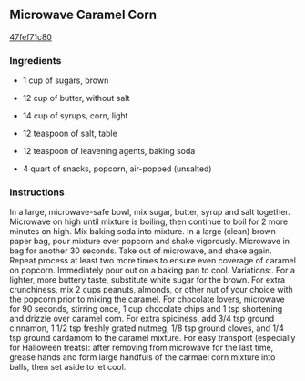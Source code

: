 ## Microwave Caramel Corn

[47fef71c80](http://www.food.com/recipe/microwave-caramel-corn-185721)

### Ingredients

 - 1 cup of sugars, brown

 - 12 cup of butter, without salt

 - 14 cup of syrups, corn, light

 - 12 teaspoon of salt, table

 - 12 teaspoon of leavening agents, baking soda

 - 4 quart of snacks, popcorn, air-popped (unsalted)

### Instructions

In a large, microwave-safe bowl, mix sugar, butter, syrup and salt together. Microwave on high until mixture is boiling, then continue to boil for 2 more minutes on high. Mix baking soda into mixture. In a large (clean) brown paper bag, pour mixture over popcorn and shake vigorously. Microwave in bag for another 30 seconds. Take out of microwave, and shake again. Repeat process at least two more times to ensure even coverage of caramel on popcorn. Immediately pour out on a baking pan to cool. Variations:. For a lighter, more buttery taste, substitute white sugar for the brown. For extra crunchiness, mix 2 cups peanuts, almonds, or other nut of your choice with the popcorn prior to mixing the caramel. For chocolate lovers, microwave for 90 seconds, stirring once, 1 cup chocolate chips and 1 tsp shortening and drizzle over caramel corn. For extra spiciness, add 3/4 tsp ground cinnamon, 1 1/2 tsp freshly grated nutmeg, 1/8 tsp ground cloves, and 1/4 tsp ground cardamom to the caramel mixture. For easy transport (especially for Halloween treats): after removing from microwave for the last time, grease hands and form large handfuls of the carmael corn mixture into balls, then set aside to let cool.